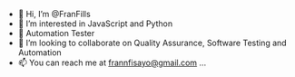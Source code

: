 - 👋 Hi, I’m @FranFills
- 👀 I’m interested in JavaScript and Python
- 🌱 Automation Tester
- 💞️ I’m looking to collaborate on Quality Assurance, Software Testing and Automation
- 📫 You can reach me at frannfisayo@gmail.com ...

<!---
FranFills/FranFills is a ✨ special ✨ repository because its `README.md` (this file) appears on your GitHub profile.
You can click the Preview link to take a look at your changes.
--->
